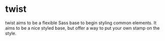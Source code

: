 # twist
twist aims to be a flexible Sass base to begin styling common elements. It aims to be a  nice styled base, but offer a way to put your own stamp on the style.